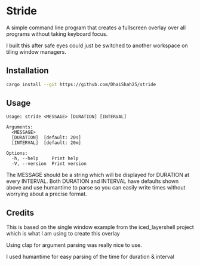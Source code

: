 # Stride

A simple command line program that creates a fullscreen overlay over all programs without taking keyboard focus.

I built this after safe eyes could just be switched to another workspace on tiling window managers.

## Installation

```sh
cargo install --git https://github.com/DhaiShah25/stride
```

## Usage

```
Usage: stride <MESSAGE> [DURATION] [INTERVAL]

Arguments:
  <MESSAGE>
  [DURATION]  [default: 20s]
  [INTERVAL]  [default: 20m]

Options:
  -h, --help     Print help
  -V, --version  Print version
```

The MESSAGE should be a string which will be displayed for DURATION at every INTERVAL. Both DURATION and INTERVAL have defaults shown above and use humantime to parse so you can easily write times without worrying about a precise format.

## Credits

This is based on the single window example from the iced_layershell project which is what I am using to create this overlay

Using clap for argument parsing was really nice to use.

I used humantime for easy parsing of the time for duration & interval
